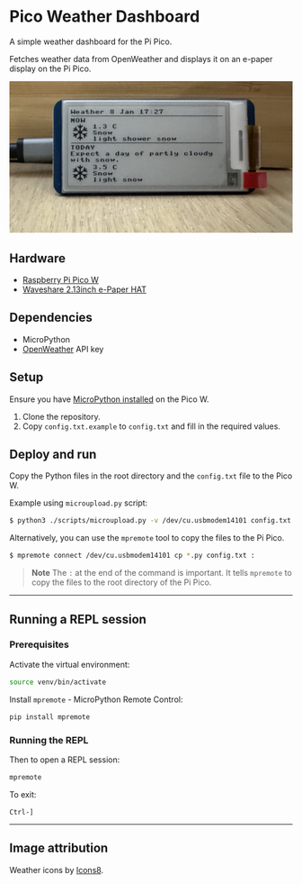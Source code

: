 # Pico Weather Dashboard

A simple weather dashboard for the Pi Pico.

Fetches weather data from OpenWeather and displays it on an e-paper display on the Pi Pico.

<img alt="Photo of the Pi Pico with the e-Paper display showing the weather" src="docs/img/pico_weather.png" title="Pico Weather Dashboard" width="529em"/>

## Hardware

- [Raspberry Pi Pico W](https://www.raspberrypi.org/products/raspberry-pi-pico/)
- [Waveshare 2.13inch e-Paper HAT](https://www.waveshare.com/wiki/2.13inch_e-Paper_HAT)

## Dependencies

- MicroPython
-  [OpenWeather](https://openweathermap.org/) API key

## Setup

Ensure you have [MicroPython installed](https://micropython.org/download/RPI_PICO_W/) on the Pico W.

1. Clone the repository.
2. Copy `config.txt.example` to `config.txt` and fill in the required values.

## Deploy and run

Copy the Python files in the root directory and the `config.txt` file to the Pico W.

Example using `microupload.py` script:

```bash
$ python3 ./scripts/microupload.py -v /dev/cu.usbmodem14101 config.txt display.py images.py main.py net.py render.py utils.py weather.py
```

Alternatively, you can use the `mpremote` tool to copy the files to the Pi Pico.

```bash
$ mpremote connect /dev/cu.usbmodem14101 cp *.py config.txt :
```

> **Note**
> The `:` at the end of the command is important. It tells `mpremote` to copy the files to the root directory of the Pi Pico.

---

## Running a REPL session

### Prerequisites

Activate the virtual environment:

```bash
source venv/bin/activate
```

Install `mpremote` - MicroPython Remote Control:

```bash
pip install mpremote
```

### Running the REPL

Then to open a REPL session:

```bash
mpremote
```

To exit:
```
Ctrl-]
```

---

## Image attribution

Weather icons by <a target="_blank" href="https://icons8.com">Icons8</a>.
